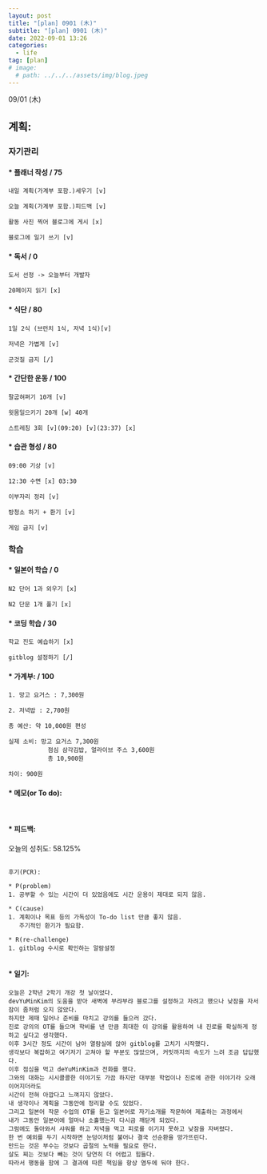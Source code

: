 ```yaml
---
layout: post
title: "[plan] 0901 (木)"
subtitle: "[plan] 0901 (木)"
date: 2022-09-01 13:26
categories:
  - life
tag: [plan]
# image:
  # path: ../../../assets/img/blog.jpeg
---
```


09/01 (木)

계획:
---

### 자기관리

#### * 플래너 작성 / 75
```
내일 계획(가계부 포함.)세우기 [v]

오늘 계획(가계부 포함.)피드백 [v]

활동 사진 찍어 블로그에 게시 [x]

블로그에 일기 쓰기 [v]
```
#### * 독서 / 0
```
도서 선정 -> 오늘부터 개발자

20페이지 읽기 [x]
```

#### * 식단 / 80
```
1일 2식 (브런치 1식, 저녁 1식)[v] 

저녁은 가볍게 [v]

군것질 금지 [/]
```

#### * 간단한 운동 / 100
```
팔굽혀펴기 10개 [v]

윗몸일으키기 20개 [w] 40개

스트레칭 3회 [v](09:20) [v](23:37) [x]
```

#### * 습관 형성 / 80
```
09:00 기상 [v]

12:30 수면 [x] 03:30

이부자리 정리 [v]

방청소 하기 + 환기 [v] 

게임 금지 [v]
```

### 학습

#### * 일본어 학습 / 0
```
N2 단어 1과 외우기 [x] 

N2 단문 1개 풀기 [x]
```


#### * 코딩 학습 / 30
```
학교 진도 예습하기 [x] 

gitblog 설정하기 [/]
```


#### * 가계부: / 100
```
1. 망고 요거스 : 7,300원

2. 저녁밥 : 2,700원

총 예산: 약 10,000원 편성

실제 소비: 망고 요거스 7,300원
           점심 삼각김밥, 얼라이브 주스 3,600원
           총 10,900원

차이: 900원
```

#### * 메모(or To do):
```


```

#### * 피드백:

오늘의 성취도: 58.125%

```

후기(PCR):

* P(problem)
1. 공부할 수 있는 시간이 더 있었음에도 시간 운용이 제대로 되지 않음.

* C(cause)
1. 계획이나 목표 등의 가독성이 To-do list 만큼 좋지 않음.
   주기적인 환기가 필요함.

* R(re-challenge)
1. gitblog 수시로 확인하는 알람설정


```

#### * 일기:
```
오늘은 2학년 2학기 개강 첫 날이었다. 
devYuMinKim의 도움을 받아 새벽에 부랴부랴 블로그를 설정하고 자려고 했으나 낮잠을 자서 잠이 좀처럼 오지 않았다.
하지만 제때 일어나 준비를 마치고 강의를 들으러 갔다.
진로 강의의 OT를 들으며 학비를 낸 만큼 최대한 이 강의를 활용하여 내 진로를 확실하게 정하고 싶다고 생각했다.
이후 3시간 정도 시간이 남아 열람실에 앉아 gitblog를 고치기 시작했다.
생각보다 복잡하고 여기저기 고쳐야 할 부분도 많았으며, 커밋까지의 속도가 느려 조금 답답했다.
이후 점심을 먹고 deYuMinKim과 전화를 했다.
그와의 대화는 시시콜콜한 이야기도 가끔 하지만 대부분 학업이나 진로에 관한 이야기라 오래 이어지더라도
시간이 전혀 아깝다고 느껴지지 않았다.
내 생각이나 계획을 그동안에 정리할 수도 있었다.
그리고 일본어 작문 수업의 OT를 듣고 일본어로 자기소개를 작문하여 제출하는 과정에서
내가 그동안 일본어에 얼마나 소홀했는지 다시금 깨닫게 되었다.
그럼에도 돌아와서 샤워를 하고 저녁을 먹고 피로를 이기지 못하고 낮잠을 자버렸다.
한 번 예외를 두기 시작하면 눈덩이처럼 불어나 결국 선순환을 망가뜨린다.
만드는 것은 부수는 것보다 곱절의 노력을 필요로 한다.
살도 찌는 것보다 빼는 것이 당연히 더 어렵고 힘들다.
따라서 행동을 함에 그 결과에 따른 책임을 항상 염두에 둬야 한다.
```
